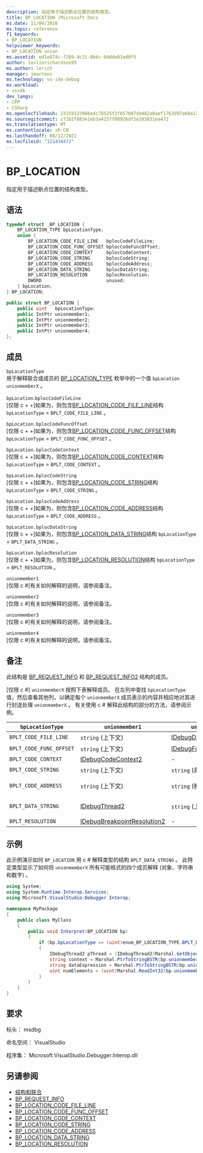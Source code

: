 ```yaml
---
description: 指定用于描述断点位置的结构类型。
title: BP_LOCATION |Microsoft Docs
ms.date: 11/04/2016
ms.topic: reference
f1_keywords:
- BP_LOCATION
helpviewer_keywords:
- BP_LOCATION union
ms.assetid: ed1e874c-f289-4c31-8b6c-04dde03ad0f5
author: leslierichardson95
ms.author: lerich
manager: jmartens
ms.technology: vs-ide-debug
ms.workload:
- vssdk
dev_langs:
- CPP
- CSharp
ms.openlocfilehash: 23319123066e4c78525f2fb57b07da982a8aef1763d97a66a123d44d876e2eba
ms.sourcegitcommit: c72b2f603e1eb3a4157f00926df2e263831ea472
ms.translationtype: MT
ms.contentlocale: zh-CN
ms.lasthandoff: 08/12/2021
ms.locfileid: "121434472"
---
```

# <a name="bp_location"></a>BP_LOCATION
指定用于描述断点位置的结构类型。

## <a name="syntax"></a>语法

```cpp
typedef struct _BP_LOCATION {
    BP_LOCATION_TYPE bpLocationType;
    union {
        BP_LOCATION_CODE_FILE_LINE   bplocCodeFileLine;
        BP_LOCATION_CODE_FUNC_OFFSET bplocCodeFuncOffset;
        BP_LOCATION_CODE_CONTEXT     bplocCodeContext;
        BP_LOCATION_CODE_STRING      bplocCodeString;
        BP_LOCATION_CODE_ADDRESS     bplocCodeAddress;
        BP_LOCATION_DATA_STRING      bplocDataString;
        BP_LOCATION_RESOLUTION       bplocResolution;
        DWORD                        unused;
    } bpLocation;
} BP_LOCATION;
```

```csharp
public struct BP_LOCATION {
    public uint   bpLocationType;
    public IntPtr unionmember1;
    public IntPtr unionmember2;
    public IntPtr unionmember3;
    public IntPtr unionmember4;
};
```

## <a name="members"></a>成员
`bpLocationType`\
用于解释联合或成员的 [BP_LOCATION_TYPE](../../../extensibility/debugger/reference/bp-location-type.md) 枚举中的一个值 `bpLocation` `unionmemberX` 。

`bpLocation`.`bplocCodeFileLine`\
[仅限 c + +]如果为，则包含[BP_LOCATION_CODE_FILE_LINE](../../../extensibility/debugger/reference/bp-location-code-file-line.md)结构 `bpLocationType`  =  `BPLT_CODE_FILE_LINE` 。

`bpLocation.bplocCodeFuncOffset`\
[仅限 c + +]如果为，则包含[BP_LOCATION_CODE_FUNC_OFFSET](../../../extensibility/debugger/reference/bp-location-code-func-offset.md)结构 `bpLocationType`  =  `BPLT_CODE_FUNC_OFFSET` 。

`bpLocation.bplocCodeContext`\
[仅限 c + +]如果为，则包含[BP_LOCATION_CODE_CONTEXT](../../../extensibility/debugger/reference/bp-location-code-context.md)结构 `bpLocationType`  =  `BPLT_CODE_CONTEXT` 。

`bpLocation.bplocCodeString`\
[仅限 c + +]如果为，则包含[BP_LOCATION_CODE_STRING](../../../extensibility/debugger/reference/bp-location-code-string.md)结构 `bpLocationType`  =  `BPLT_CODE_STRING` 。

`bpLocation.bplocCodeAddress`\
[仅限 c + +]如果为，则包含[BP_LOCATION_CODE_ADDRESS](../../../extensibility/debugger/reference/bp-location-code-address.md)结构 `bpLocationType`  =  `BPLT_CODE_ADDRESS` 。

`bpLocation.bplocDataString`\
[仅限 c + +]如果为，则包含[BP_LOCATION_DATA_STRING](../../../extensibility/debugger/reference/bp-location-data-string.md)结构 `bpLocationType`  =  `BPLT_DATA_STRING` 。

`bpLocation.bplocResolution`\
[仅限 c + +]如果为，则包含[BP_LOCATION_RESOLUTION](../../../extensibility/debugger/reference/bp-location-resolution.md)结构 `bpLocationType`  =  `BPLT_RESOLUTION` 。

`unionmember1`\
[仅限 c #]有关如何解释的说明，请参阅备注。

`unionmember2`\
[仅限 c #]有关如何解释的说明，请参阅备注。

`unionmember3`\
[仅限 c #]有关如何解释的说明，请参阅备注。

`unionmember4`\
[仅限 c #]有关如何解释的说明，请参阅备注。

## <a name="remarks"></a>备注
此结构是 [BP_REQUEST_INFO](../../../extensibility/debugger/reference/bp-request-info.md) 和 [BP_REQUEST_INFO2](../../../extensibility/debugger/reference/bp-request-info2.md) 结构的成员。

 [仅限 c #] `unionmemberX` 按照下表解释成员。 在左列中查找 `bpLocationType` 值，然后查看其他列，以确定每个 `unionmemberX` 成员表示的内容并相应地对其进行封送处理 `unionmemberX` 。 有关使用 c # 解释此结构的部分的方法，请参阅示例。

|`bpLocationType`|`unionmember1`|`unionmember2`|`unionmember3`|`unionmember4`|
|----------------------|--------------------|--------------------|--------------------|--------------------|
|`BPLT_CODE_FILE_LINE`|`string` (上下文) |[IDebugDocumentPosition2](../../../extensibility/debugger/reference/idebugdocumentposition2.md)|-|-|
|`BPLT_CODE_FUNC_OFFSET`|`string` (上下文) |[IDebugFunctionPosition2](../../../extensibility/debugger/reference/idebugfunctionposition2.md)|-|-|
|`BPLT_CODE_CONTEXT`|[IDebugCodeContext2](../../../extensibility/debugger/reference/idebugcodecontext2.md)|-|-|-|
|`BPLT_CODE_STRING`|`string` (上下文) |`string` (条件表达式) |-|-|
|`BPLT_CODE_ADDRESS`|`string` (上下文) |`string` (模块 URL) |`string` (函数名称) |`string` (地址) |
|`BPLT_DATA_STRING`|[IDebugThread2](../../../extensibility/debugger/reference/idebugthread2.md)|`string` (上下文) |`string` (数据表达式) |`uint` (元素数) |
|`BPLT_RESOLUTION`|[IDebugBreakpointResolution2](../../../extensibility/debugger/reference/idebugbreakpointresolution2.md)|-|-|-|

## <a name="example"></a>示例
此示例演示如何 `BP_LOCATION` 用 c # 解释类型的结构 `BPLT_DATA_STRING` 。 此特定类型显示了如何将 `unionmemberX` 所有可能格式的四个成员解释 (对象、字符串和数字) 。

```csharp
using System;
using System.Runtime.Interop.Services;
using Microsoft.VisualStudio.Debugger.Interop;

namespace MyPackage
{
    public class MyClass
    {
        public void Interpret(BP_LOCATION bp)
        {
            if (bp.bpLocationType == (uint)enum_BP_LOCATION_TYPE.BPLT_DATA_STRING)
            {
                IDebugThread2 pThread = (IDebugThread2)Marshal.GetObjectForIUnknown(bp.unionmember1);
                string context = Marshal.PtrToStringBSTR(bp.unionmember2);
                string dataExpression = Marshal.PtrToStringBSTR(bp.unionmember3);
                uint numElements = (uint)Marshal.ReadInt32(bp.unionmember4);
            }
        }
    }
}
```

## <a name="requirements"></a>要求
标头： msdbg

命名空间： VisualStudio

程序集： Microsoft.VisualStudio.Debugger.Interop.dll

## <a name="see-also"></a>另请参阅
- [结构和联合](../../../extensibility/debugger/reference/structures-and-unions.md)
- [BP_REQUEST_INFO](../../../extensibility/debugger/reference/bp-request-info.md)
- [BP_LOCATION_CODE_FILE_LINE](../../../extensibility/debugger/reference/bp-location-code-file-line.md)
- [BP_LOCATION_CODE_FUNC_OFFSET](../../../extensibility/debugger/reference/bp-location-code-func-offset.md)
- [BP_LOCATION_CODE_CONTEXT](../../../extensibility/debugger/reference/bp-location-code-context.md)
- [BP_LOCATION_CODE_STRING](../../../extensibility/debugger/reference/bp-location-code-string.md)
- [BP_LOCATION_CODE_ADDRESS](../../../extensibility/debugger/reference/bp-location-code-address.md)
- [BP_LOCATION_DATA_STRING](../../../extensibility/debugger/reference/bp-location-data-string.md)
- [BP_LOCATION_RESOLUTION](../../../extensibility/debugger/reference/bp-location-resolution.md)
